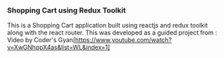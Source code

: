 ### Shopping Cart using Redux Toolkit
This is a Shopping Cart application built using reactjs and redux toolkit along with the react router.
This was developed as a guided project from  : Video by Coder's Gyan[https://www.youtube.com/watch?v=XwGNhppX4as&list=WL&index=1]